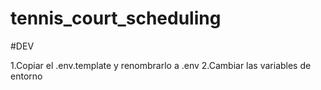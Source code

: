 # tennis_court_scheduling

#DEV

1.Copiar el .env.template y renombrarlo a .env
2.Cambiar las variables de entorno
